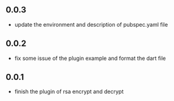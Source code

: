 ## 0.0.3
* update the environment and description of  pubspec.yaml file

## 0.0.2
* fix some issue of the plugin example and format the dart file

## 0.0.1
* finish the plugin of rsa encrypt and decrypt
